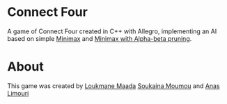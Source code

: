 # Connect Four
A game of Connect Four created in C++ with Allegro, implementing an AI based on simple [Minimax](https://en.wikipedia.org/wiki/Minimax) and [Minimax with Alpha-beta pruning](https://en.wikipedia.org/wiki/Alpha–beta_pruning). 

# About

This game was created by [Loukmane Maada](https://github.com/loding1397) [Soukaina Moumou](https://github.com/SoukaM) and [Anas Limouri](https://github.com/EffulgentDusk)


